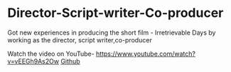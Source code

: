 # Director-Script-writer-Co-producer
Got new experiences in producing the short film - Irretrievable Days by working as the director, script writer,co-producer

Watch the video on YouTube- https://www.youtube.com/watch?v=vEEGh9As2Ow
<a href="https://github.com/LankaMuhandiram/Director-Script-writer-Co-producer">Github</a>
